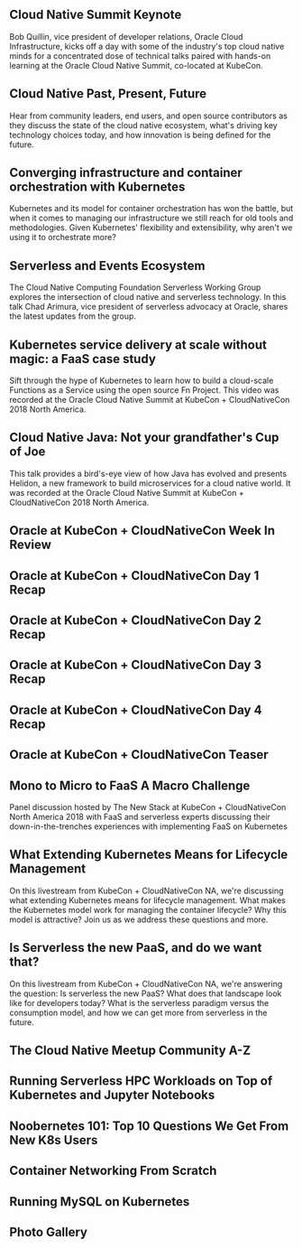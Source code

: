 ## Cloud Native Summit Keynote

Bob Quillin, vice president of developer relations, Oracle Cloud
Infrastructure, kicks off a day with some of the industry's top cloud native
minds for a concentrated dose of technical talks paired with hands-on learning
at the Oracle Cloud Native Summit, co-located at KubeCon.

[//]: # (module_video:https://youtu.be/dshiTDENWeE)

## Cloud Native Past, Present, Future

Hear from community leaders, end users, and open source contributors as they
discuss the state of the cloud native ecosystem, what's driving key technology
choices today, and how innovation is being defined for the future.

[//]: # (module_video:https://youtu.be/3wCd-K-4j-0)

## Converging infrastructure and container orchestration with Kubernetes

Kubernetes and its model for container orchestration has won the battle, but
when it comes to managing our infrastructure we still reach for old tools and
methodologies. Given Kubernetes' flexibility and extensibility, why aren't we
using it to orchestrate more?

[//]: # (module_video:https://youtu.be/bGZswmJMbzc)

## Serverless and Events Ecosystem

The Cloud Native Computing Foundation Serverless Working Group explores the
intersection of cloud native and serverless technology. In this talk Chad
Arimura, vice president of serverless advocacy at Oracle, shares the latest
updates from the group.

[//]: # (module_video:https://youtu.be/u8gAQDmauEo)

## Kubernetes service delivery at scale without magic: a FaaS case study

Sift through the hype of Kubernetes to learn how to build a cloud-scale
Functions as a Service using the open source Fn Project. This video was
recorded at the Oracle Cloud Native Summit at KubeCon + CloudNativeCon 2018
North America.

[//]: # (module_video:https://youtu.be/pmuiyk7vaIE)

## Cloud Native Java: Not your grandfather's Cup of Joe

This talk provides a bird's-eye view of how Java has evolved and presents
Helidon, a new framework to build microservices for a cloud native world. It
was recorded at the Oracle Cloud Native Summit at KubeCon + CloudNativeCon 2018
North America.

[//]: # (module_video:https://youtu.be/-lpBS4lSgWY)

## Oracle at KubeCon + CloudNativeCon Week In Review

[//]: # (module_video:https://www.youtube.com/watch?v=WuK6KDFVcig)

## Oracle at KubeCon + CloudNativeCon Day 1 Recap

[//]: # (module_video:https://www.youtube.com/watch?v=0SUT5t7DAT4)

## Oracle at KubeCon + CloudNativeCon Day 2 Recap

[//]: # (module_video:https://www.youtube.com/watch?v=dLFsFoTq5us)

## Oracle at KubeCon + CloudNativeCon Day 3 Recap

[//]: # (module_video:https://www.youtube.com/watch?v=D9sRjenN4pE)

## Oracle at KubeCon + CloudNativeCon Day 4 Recap

[//]: # (module_video:https://www.youtube.com/watch?v=rKu-iCQ2D08)

## Oracle at KubeCon + CloudNativeCon Teaser

[//]: # (module_video:https://www.youtube.com/watch?v=Dj6aYLdvch8)

## Mono to Micro to FaaS A Macro Challenge

Panel discussion hosted by The New Stack at KubeCon + CloudNativeCon North
America 2018 with FaaS and serverless experts discussing their
down-in-the-trenches experiences with implementing FaaS on Kubernetes

[//]: # (module_video:https://www.youtube.com/watch?v=UPf8sCKNb4E)

## What Extending Kubernetes Means for Lifecycle Management

On this livestream from KubeCon + CloudNativeCon NA, we're discussing what
extending Kubernetes means for lifecycle management. What makes the Kubernetes
model work for managing the container lifecycle? Why this model is attractive?
Join us as we address these questions and more.

[//]: # (module_video:https://www.youtube.com/watch?v=675Mu2eJmJo)

## Is Serverless the new PaaS, and do we want that?

On this livestream from KubeCon + CloudNativeCon NA, we're answering the
question: Is serverless the new PaaS? What does that landscape look like for
developers today? What is the serverless paradigm versus the consumption model,
and how we can get more from serverless in the future.

[//]: # (module_video:https://www.youtube.com/watch?v=qPFvXVOeZoI)

## The Cloud Native Meetup Community A-Z

[//]: # (module_video:https://www.youtube.com/watch?v=j70XXe16ZN0)

## Running Serverless HPC Workloads on Top of Kubernetes and Jupyter Notebooks

[//]: # (module_video:https://www.youtube.com/watch?v=uM_FolsebjM)

## Noobernetes 101: Top 10 Questions We Get From New K8s Users

[//]: # (module_video:https://www.youtube.com/watch?v=Y7enbKBBDhA)

## Container Networking From Scratch

[//]: # (module_video:https://www.youtube.com/watch?v=6v_BDHIgOY8)

## Running MySQL on Kubernetes

[//]: # (module_video:https://www.youtube.com/watch?v=g924HDB81oc)

## Photo Gallery

[//]: # (module_photo_gallery:https://oracle.github.io/cloudnative/images/events/kubecon18-na/)
